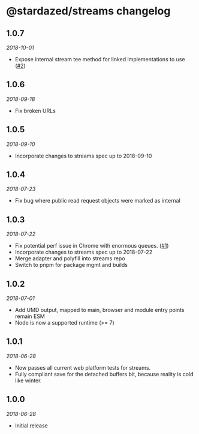 # @stardazed/streams changelog

## 1.0.7
_2018-10-01_
* Expose internal stream tee method for linked implementations to use ([#2](https://github.com/stardazed/sd-streams/issues/2))

## 1.0.6
_2018-09-18_
* Fix broken URLs

## 1.0.5
_2018-09-10_
* Incorporate changes to streams spec up to 2018-09-10

## 1.0.4
_2018-07-23_
* Fix bug where public read request objects were marked as internal

## 1.0.3
_2018-07-22_
* Fix potential perf issue in Chrome with enormous queues. ([#1](https://github.com/stardazed/sd-streams/issues/1))
* Incorporate changes to streams spec up to 2018-07-22
* Merge adapter and polyfill into streams repo
* Switch to pnpm for package mgmt and builds

## 1.0.2
_2018-07-01_
* Add UMD output, mapped to main, browser and module entry points remain ESM
* Node is now a supported runtime (>= 7)

## 1.0.1
_2018-06-28_
* Now passes all current web platform tests for streams.
* Fully compliant save for the detached buffers bit, because reality is cold like winter.

## 1.0.0
_2018-06-28_
* Initial release
